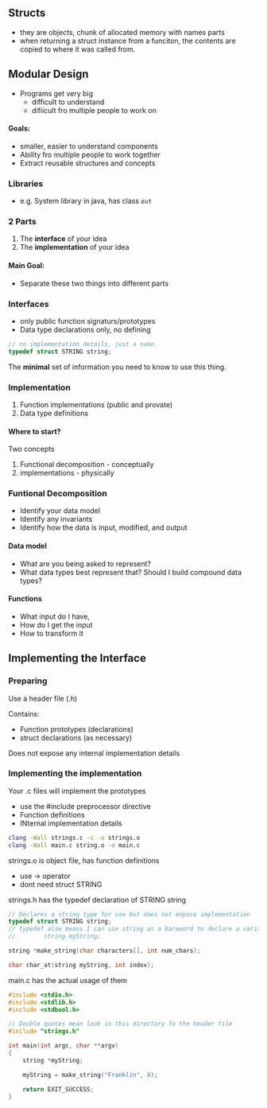 ## Structs
- they are objects, chunk of allocated memory with names parts
- when returning a struct instance from a funciton, the contents are copied to where it was called from.

## Modular Design
- Programs get very big
    - difficult to understand
    - difiicult fro multiple people to work on

#### Goals:
- smaller, easier to understand components
- Ability fro multiple people to work together
- Extract reusable structures and concepts

### Libraries
- e.g. System library in java, has class `out`

### 2 Parts
1. The **interface** of your idea
2. The **implementation** of your idea

#### Main Goal:
- Separate these two things into different parts

### Interfaces
- only public function signaturs/prototypes
- Data type declarations only, no defining

```c
// no implementation details, just a name.
typedef struct STRING string;
```

The **minimal** set of information you need to know to use this thing.

### Implementation
1. Function implementations (public and provate)
2. Data type definitions


#### Where to start?
Two concepts
1. Functional decomposition - conceptually
2. implementations - physically

### Funtional Decomposition
- Identify your data model
- Identify any invariants
- Identify how the data is input, modified, and output

#### Data model
- What are you being asked to represent?
- What data types best represent that?
Should I build compound data types?

#### Functions
- What input do I have, 
- How do I get the input
- How to transform it

## Implementing the Interface

### Preparing
Use a header file (.h)

Contains:
- Function prototypes (declarations)
- struct declarations (as necessary)

Does not expose any internal implementation details

### Implementing the implementation
Your .c files will implement the prototypes

- use the #include preprocessor directive
- Function definitions
- INternal implementation details

```bash
clang -Wall strings.c -c -o strings.o
clang -Wall main.c string.o -o main.c
``````

strings.o is object file, has function definitions
- use -> operator
- dont need struct STRING

strings.h has the typedef declaration of STRING string

```c
// Declares a string type for use but does not expose implementation
typedef struct STRING string;
// typedef alse means I can use string as a bareword to declare a variable:
//        string myString;

string *make_string(char characters[], int num_chars);

char char_at(string myString, int index);
```

main.c has the actual usage of them

```c
#include <stdio.h>
#include <stdlib.h>
#include <stdbool.h>

// Double quotes mean look in this directory fo the header file
#include "strings.h"

int main(int argc, char **argv)
{
    string *myString;

    myString = make_string("Franklin", 8);

    return EXIT_SUCCESS;
}
```
